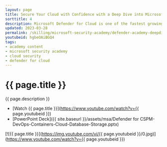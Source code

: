 ```yaml
---
layout: page
title: Secure Your Cloud with Confidence with a Deep Dive into Microsoft Defender for Cloud
sorttitle: 4
description: Microsoft Defender for Cloud is one of the fastest growing products in the Defender security stack. In this session, learn about the newest features in Microsoft Defender for Cloud, including Cloud Security Posture Management (CSPM) and Defender for DevOps. Additionally, explore some of the lesser-known Defender products, including Defender for Containers, Defender for Databases and Defender for Storage. Lastly, discover how to automate security in Microsoft Defender for Cloud.
updated: 2023-03-28
permalink: /skilling/microsoft-security-academy/defender-academy-deepdive
youtubeid: hgbeOAiBGQ4
tags: 
- academy content
- microsoft security academy
- cloud security
- defender for cloud
---
```


# {{ page.title }}

{{ page.description }}

* [Watch {{ page.title }}](https://www.youtube.com/watch?v={{ page.youtubeid }})
* [PowerPoint Deck]({{ site.baseurl }}/assets/msa/Defender for CSPM-DevOps-Containers-Cloud-Database-Storage.pptx)

[![{{ page.title }}](https://img.youtube.com/vi/{{ page.youtubeid }}/0.jpg)](https://www.youtube.com/watch?v={{ page.youtubeid }})